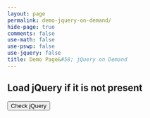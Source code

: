 ```yaml
---
layout: page
permalink: demo-jquery-on-demand/
hide-page: true
comments: false
use-math: false
use-pswp: false
use-jquery: false
title: Demo Page&#58; jQuery on Demand
---
```


## Load jQuery if it is not present

<button type="button"
onclick="loadjQueryOnDemand()">
Check jQuery</button>
<p id="demo"></p>

<script type="text/javascript">
  function loadjQueryOnDemand() {
    var result;
    if (typeof jQuery == 'undefined') {
      result = "not detected. ";
      document.getElementById('demo').innerHTML = "jQuery is "+result+"Loading jQuery...";
      getScript("{{ site.baseurl }}/public/js/jquery/jquery-1.11.3.min.js", function() {
        foo();
      });
    }
    else {
      result = "already loaded!";
      document.getElementById('demo').innerHTML = "jQuery is "+result;
    }
  }

  function foo() {
    $("#demo").append("<br><br>Now jQuery is loaded!");
  }

  function getScript(url, success) {
    var script = document.createElement('script');
        script.src = url;
    var head = document.getElementsByTagName('head')[0],
        done = false;
    // Attach handlers for all browsers
    script.onload = script.onreadystatechange = function() {
      if (!done && (!this.readyState || this.readyState == 'loaded' || this.readyState == 'complete')) {
      done = true;
        // callback function provided as param
        success();
        script.onload = script.onreadystatechange = null;
        head.removeChild(script)
      }
    }
    head.appendChild(script);
  }
</script>